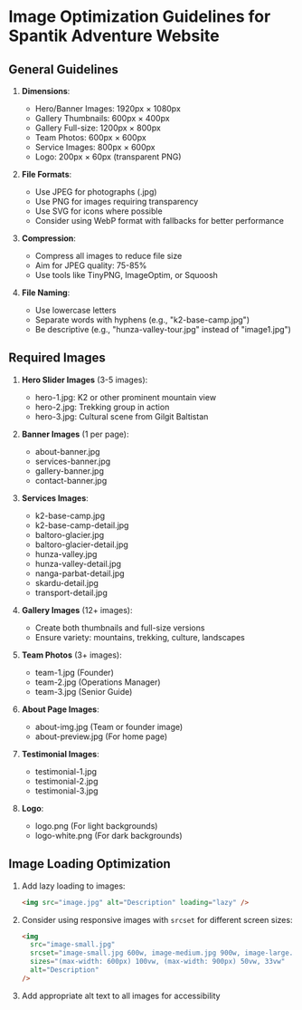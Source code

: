 # Image Optimization Guidelines for Spantik Adventure Website

## General Guidelines

1. **Dimensions**:

   - Hero/Banner Images: 1920px × 1080px
   - Gallery Thumbnails: 600px × 400px
   - Gallery Full-size: 1200px × 800px
   - Team Photos: 600px × 600px
   - Service Images: 800px × 600px
   - Logo: 200px × 60px (transparent PNG)

2. **File Formats**:

   - Use JPEG for photographs (.jpg)
   - Use PNG for images requiring transparency
   - Use SVG for icons where possible
   - Consider using WebP format with fallbacks for better performance

3. **Compression**:

   - Compress all images to reduce file size
   - Aim for JPEG quality: 75-85%
   - Use tools like TinyPNG, ImageOptim, or Squoosh

4. **File Naming**:
   - Use lowercase letters
   - Separate words with hyphens (e.g., "k2-base-camp.jpg")
   - Be descriptive (e.g., "hunza-valley-tour.jpg" instead of "image1.jpg")

## Required Images

1. **Hero Slider Images** (3-5 images):

   - hero-1.jpg: K2 or other prominent mountain view
   - hero-2.jpg: Trekking group in action
   - hero-3.jpg: Cultural scene from Gilgit Baltistan

2. **Banner Images** (1 per page):

   - about-banner.jpg
   - services-banner.jpg
   - gallery-banner.jpg
   - contact-banner.jpg

3. **Services Images**:

   - k2-base-camp.jpg
   - k2-base-camp-detail.jpg
   - baltoro-glacier.jpg
   - baltoro-glacier-detail.jpg
   - hunza-valley.jpg
   - hunza-valley-detail.jpg
   - nanga-parbat-detail.jpg
   - skardu-detail.jpg
   - transport-detail.jpg

4. **Gallery Images** (12+ images):

   - Create both thumbnails and full-size versions
   - Ensure variety: mountains, trekking, culture, landscapes

5. **Team Photos** (3+ images):

   - team-1.jpg (Founder)
   - team-2.jpg (Operations Manager)
   - team-3.jpg (Senior Guide)

6. **About Page Images**:

   - about-img.jpg (Team or founder image)
   - about-preview.jpg (For home page)

7. **Testimonial Images**:

   - testimonial-1.jpg
   - testimonial-2.jpg
   - testimonial-3.jpg

8. **Logo**:
   - logo.png (For light backgrounds)
   - logo-white.png (For dark backgrounds)

## Image Loading Optimization

1. Add lazy loading to images:

   ```html
   <img src="image.jpg" alt="Description" loading="lazy" />
   ```

2. Consider using responsive images with `srcset` for different screen sizes:

   ```html
   <img
     src="image-small.jpg"
     srcset="image-small.jpg 600w, image-medium.jpg 900w, image-large.jpg 1200w"
     sizes="(max-width: 600px) 100vw, (max-width: 900px) 50vw, 33vw"
     alt="Description"
   />
   ```

3. Add appropriate alt text to all images for accessibility
